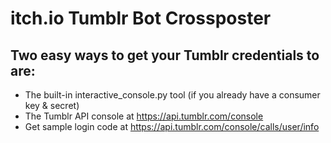 # itch.io Tumblr Bot Crossposter

## Two easy ways to get your Tumblr credentials to are:

-   The built-in interactive_console.py tool (if you already have a consumer key & secret)
-   The Tumblr API console at https://api.tumblr.com/console
-   Get sample login code at https://api.tumblr.com/console/calls/user/info
